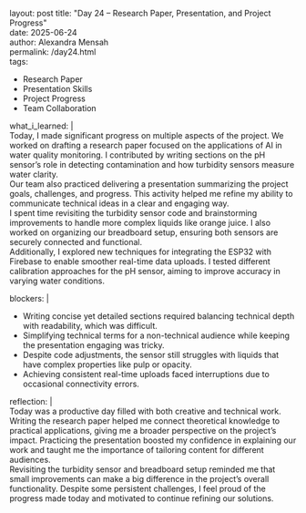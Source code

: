 layout: post
title: "Day 24 – Research Paper, Presentation, and Project Progress"  
date: 2025-06-24  
author: Alexandra Mensah  
permalink: /day24.html  
tags:  
  - Research Paper  
  - Presentation Skills  
  - Project Progress  
  - Team Collaboration  

what_i_learned: |  
  Today, I made significant progress on multiple aspects of the project. We worked on drafting a research paper focused on the applications of AI in water quality monitoring. I contributed by writing sections on the pH sensor’s role in detecting contamination and how turbidity sensors measure water clarity.  
  Our team also practiced delivering a presentation summarizing the project goals, challenges, and progress. This activity helped me refine my ability to communicate technical ideas in a clear and engaging way.  
  I spent time revisiting the turbidity sensor code and brainstorming improvements to handle more complex liquids like orange juice. I also worked on organizing our breadboard setup, ensuring both sensors are securely connected and functional.  
  Additionally, I explored new techniques for integrating the ESP32 with Firebase to enable smoother real-time data uploads. I tested different calibration approaches for the pH sensor, aiming to improve accuracy in varying water conditions.  

blockers: |  
  - Writing concise yet detailed sections required balancing technical depth with readability, which was difficult.  
  - Simplifying technical terms for a non-technical audience while keeping the presentation engaging was tricky.  
  - Despite code adjustments, the sensor still struggles with liquids that have complex properties like pulp or opacity.  
  - Achieving consistent real-time uploads faced interruptions due to occasional connectivity errors.  

reflection: |  
  Today was a productive day filled with both creative and technical work. Writing the research paper helped me connect theoretical knowledge to practical applications, giving me a broader perspective on the project’s impact. Practicing the presentation boosted my confidence in explaining our work and taught me the importance of tailoring content for different audiences.  
  Revisiting the turbidity sensor and breadboard setup reminded me that small improvements can make a big difference in the project’s overall functionality. Despite some persistent challenges, I feel proud of the progress made today and motivated to continue refining our solutions.  
